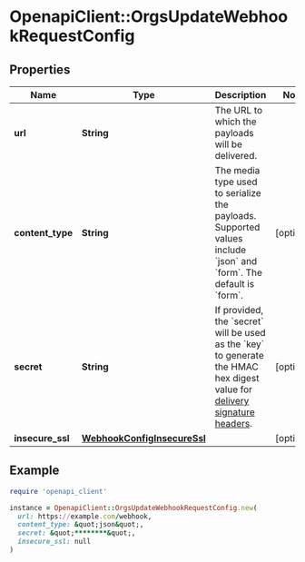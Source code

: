 # OpenapiClient::OrgsUpdateWebhookRequestConfig

## Properties

| Name | Type | Description | Notes |
| ---- | ---- | ----------- | ----- |
| **url** | **String** | The URL to which the payloads will be delivered. |  |
| **content_type** | **String** | The media type used to serialize the payloads. Supported values include &#x60;json&#x60; and &#x60;form&#x60;. The default is &#x60;form&#x60;. | [optional] |
| **secret** | **String** | If provided, the &#x60;secret&#x60; will be used as the &#x60;key&#x60; to generate the HMAC hex digest value for [delivery signature headers](https://docs.github.com/webhooks/event-payloads/#delivery-headers). | [optional] |
| **insecure_ssl** | [**WebhookConfigInsecureSsl**](WebhookConfigInsecureSsl.md) |  | [optional] |

## Example

```ruby
require 'openapi_client'

instance = OpenapiClient::OrgsUpdateWebhookRequestConfig.new(
  url: https://example.com/webhook,
  content_type: &quot;json&quot;,
  secret: &quot;********&quot;,
  insecure_ssl: null
)
```

